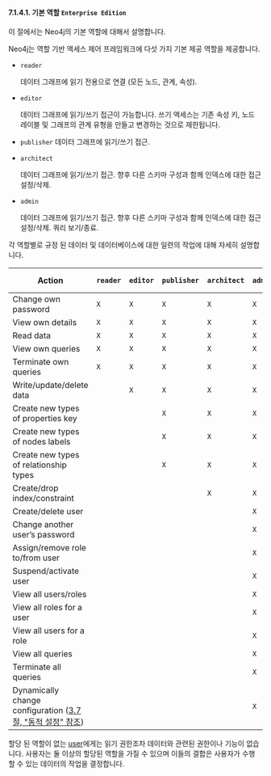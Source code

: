 #### 7.1.4.1. 기본 역할 <code>Enterprise Edition</code>

<div class="abstract">
	<p>이 절에서는 Neo4j의 기본 역할에 대해서 설명합니다. 
	</p>
</div>

Neo4j는 역할 기반 액세스 제어 프레임워크에 다섯 가지 기본 제공 역할을 제공합니다.

-   `reader`

    데이터 그래프에 읽기 전용으로 연결 (모든 노드, 관계, 속성).

-   `editor`

    데이터 그래프에 읽기/쓰기 접근이 가능합니다. 쓰기 액세스는 기존 속성 키, 노드 레이블 및 그래프의 관계 유형을 만들고 변경하는 것으로 제한됩니다.

-   `publisher`
    데이터 그래프에 읽기/쓰기 접근.

-   `architect`

    데이터 그래프에 읽기/쓰기 접근. 향후 다른 스키마 구성과 함께 인덱스에 대한 접근 설정/삭제. 

-   `admin`

    데이터 그래프에 읽기/쓰기 접근. 향후 다른 스키마 구성과 함께 인덱스에 대한 접근 설정/삭제. 쿼리 보기/종료.

각 역할별로 규정 된 데이터 및 데이터베이스에 대한 일련의 작업에 대해 자세히 설명합니다.

| Action                                   | `reader` | `editor` | `publisher` | `architect` | `admin` | (no role) |
| ---------------------------------------- | -------- | -------- | ----------- | ----------- | ------- | --------- |
| Change own password                      | `X`      | `X`      | `X`         | `X`         | `X`     | `X`       |
| View own details                         | `X`      | `X`      | `X`         | `X`         | `X`     | `X`       |
| Read data                                | `X`      | `X`      | `X`         | `X`         | `X`     |           |
| View own queries                         | `X`      | `X`      | `X`         | `X`         | `X`     |           |
| Terminate own queries                    | `X`      | `X`      | `X`         | `X`         | `X`     |           |
| Write/update/delete data                 |          | `X`      | `X`         | `X`         | `X`     |           |
| Create new types of properties key       |          |          | `X`         | `X`         | `X`     |           |
| Create new types of nodes labels         |          |          | `X`         | `X`         | `X`     |           |
| Create new types of relationship types   |          |          | `X`         | `X`         | `X`     |           |
| Create/drop index/constraint             |          |          |             | `X`         | `X`     |           |
| Create/delete user                       |          |          |             |             | `X`     |           |
| Change another user’s password           |          |          |             |             | `X`     |           |
| Assign/remove role to/from user          |          |          |             |             | `X`     |           |
| Suspend/activate user                    |          |          |             |             | `X`     |           |
| View all users/roles                     |          |          |             |             | `X`     |           |
| View all roles for a user                |          |          |             |             | `X`     |           |
| View all users for a role                |          |          |             |             | `X`     |           |
| View all queries                         |          |          |             |             | `X`     |           |
| Terminate all queries                    |          |          |             |             | `X`     |           |
| Dynamically change configuration ([3.7절, "동적 설정" 참조](/configuration/dynamic-settings.md)) |          |          |             |             | `X`     |           |

할당 된 역할이 없는 [user](/security/authentication-authorization/terminology.md/#user)에게는 읽기 권한조차 데이터와 관련된 권한이나 기능이 없습니다. 사용자는 둘 이상의 할당된 역할을 가질 수 있으며 이들의 결합은 사용자가 수행 할 수 있는 데이터의 작업을 결정합니다.
